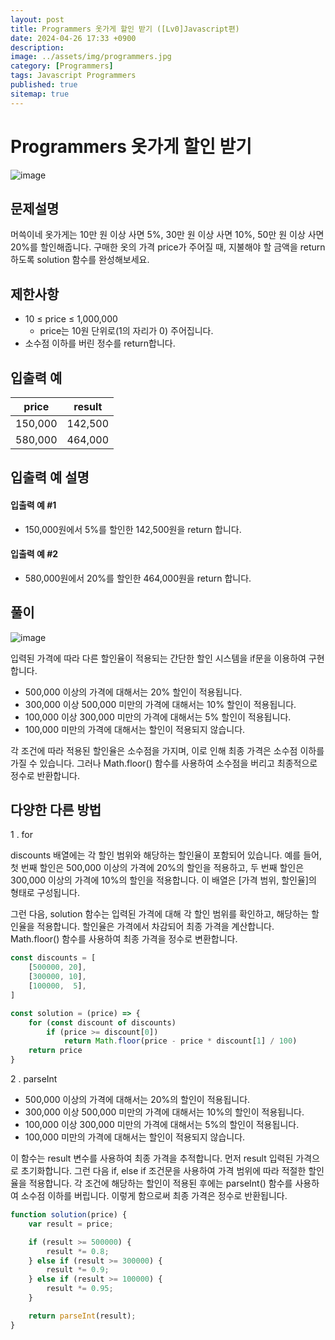 ```yaml
---
layout: post
title: Programmers 옷가게 할인 받기 ([Lv0]Javascript편)
date: 2024-04-26 17:33 +0900
description: 
image: ../assets/img/programmers.jpg
category: [Programmers]
tags: Javascript Programmers
published: true
sitemap: true
---
```


# Programmers 옷가게 할인 받기

![image](https://github.com/gnlgk/music-chart/assets/161431748/21df229d-ad32-4b80-add2-54efe959cc3f)

## 문제설명

머쓱이네 옷가게는 10만 원 이상 사면 5%, 30만 원 이상 사면 10%, 50만 원 이상 사면 20%를 할인해줍니다.
구매한 옷의 가격 price가 주어질 때, 지불해야 할 금액을 return 하도록 solution 함수를 완성해보세요.

## 제한사항

* 10 ≤ price ≤ 1,000,000
    - price는 10원 단위로(1의 자리가 0) 주어집니다.
* 소수점 이하를 버린 정수를 return합니다.

## 입출력 예

|price|result|
|---|---|
|150,000|142,500|
|580,000|464,000|

## 입출력 예 설명

#### 입출력 예 #1

* 150,000원에서 5%를 할인한 142,500원을 return 합니다.

####  입출력 예 #2

* 580,000원에서 20%를 할인한 464,000원을 return 합니다.

## 풀이

![image](https://github.com/gnlgk/music-chart/assets/161431748/73f8187f-9f2f-4d99-a3d6-b1fb06b51115)

입력된 가격에 따라 다른 할인율이 적용되는 간단한 할인 시스템을 if문을 이용하여 구현합니다.

* 500,000 이상의 가격에 대해서는 20% 할인이 적용됩니다.
* 300,000 이상 500,000 미만의 가격에 대해서는 10% 할인이 적용됩니다.
* 100,000 이상 300,000 미만의 가격에 대해서는 5% 할인이 적용됩니다.
* 100,000 미만의 가격에 대해서는 할인이 적용되지 않습니다.

각 조건에 따라 적용된 할인율은 소수점을 가지며, 이로 인해 최종 가격은 소수점 이하를 가질 수 있습니다. 그러나 Math.floor() 함수를 사용하여 소수점을 버리고 최종적으로 정수로 반환합니다.

## 다양한 다른 방법

1 . for

discounts 배열에는 각 할인 범위와 해당하는 할인율이 포함되어 있습니다. 예를 들어, 첫 번째 할인은 500,000 이상의 가격에 20%의 할인을 적용하고, 두 번째 할인은 300,000 이상의 가격에 10%의 할인을 적용합니다. 이 배열은 [가격 범위, 할인율]의 형태로 구성됩니다.

그런 다음, solution 함수는 입력된 가격에 대해 각 할인 범위를 확인하고, 해당하는 할인율을 적용합니다. 할인율은 가격에서 차감되어 최종 가격을 계산합니다. Math.floor() 함수를 사용하여 최종 가격을 정수로 변환합니다.

````javascript
const discounts = [
    [500000, 20],
    [300000, 10],
    [100000,  5],
]

const solution = (price) => {
    for (const discount of discounts)
        if (price >= discount[0])
            return Math.floor(price - price * discount[1] / 100)
    return price
}
````

2 . parseInt

* 500,000 이상의 가격에 대해서는 20%의 할인이 적용됩니다.
* 300,000 이상 500,000 미만의 가격에 대해서는 10%의 할인이 적용됩니다.
* 100,000 이상 300,000 미만의 가격에 대해서는 5%의 할인이 적용됩니다.
* 100,000 미만의 가격에 대해서는 할인이 적용되지 않습니다.

이 함수는 result 변수를 사용하여 최종 가격을 추적합니다. 먼저 result 입력된 가격으로 초기화합니다. 그런 다음 if, else if 조건문을 사용하여 가격 범위에 따라 적절한 할인율을 적용합니다. 각 조건에 해당하는 할인이 적용된 후에는 parseInt() 함수를 사용하여 소수점 이하를 버립니다. 이렇게 함으로써 최종 가격은 정수로 반환됩니다.

````javascript
function solution(price) {
    var result = price;

    if (result >= 500000) {
        result *= 0.8;
    } else if (result >= 300000) {
        result *= 0.9;
    } else if (result >= 100000) {
        result *= 0.95;
    }

    return parseInt(result);
}
````
